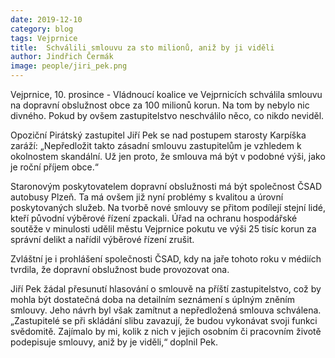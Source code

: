 ```yaml
---
date: 2019-12-10
category: blog
tags: Vejprnice
title:  Schválili smlouvu za sto milionů, aniž by ji viděli
author: Jindřich Čermák
image: people/jiri_pek.png
---
```


Vejprnice, 10. prosince - Vládnoucí koalice ve Vejprnicích schválila smlouvu na dopravní obslužnost obce za 100 milionů korun. Na tom by nebylo nic divného. Pokud by ovšem zastupitelstvo neschválilo něco, co nikdo neviděl.

Opoziční Pirátský zastupitel Jiří Pek se nad postupem starosty Karpíška zaráží: „Nepředložit takto zásadní smlouvu zastupitelům je vzhledem k okolnostem skandální. Už jen proto, že smlouva má být v podobné výši, jako je roční příjem obce.“

Staronovým poskytovatelem dopravní obslužnosti má být společnost ČSAD autobusy Plzeň. Ta má ovšem již nyní problémy s kvalitou a úrovní poskytovaných služeb. Na tvorbě nové smlouvy se přitom podílejí stejní lidé, kteří původní výběrové řízení zpackali. Úřad na ochranu hospodářské soutěže v minulosti udělil městu Vejprnice pokutu ve výši 25 tisíc korun za správní delikt a nařídil výběrové řízení zrušit.

Zvláštní je i prohlášení společnosti ČSAD, kdy na jaře tohoto roku v médiích tvrdila, že dopravní obslužnost bude provozovat ona.

Jiří Pek žádal přesunutí hlasování o smlouvě na příští zastupitelstvo, což by mohla být dostatečná doba na detailním seznámení s úplným zněním smlouvy. Jeho návrh byl však zamítnut a nepředložená smlouva schválena. „Zastupitelé se při skládání slibu zavazují, že budou vykonávat svoji funkci svědomitě. Zajímalo by mi, kolik z nich v jejich osobním či pracovním životě podepisuje smlouvy, aniž by je viděli,“ doplnil Pek.
